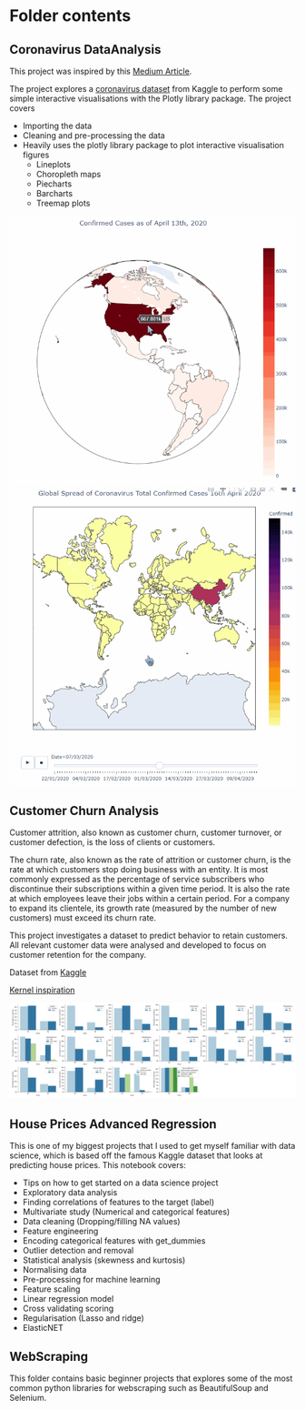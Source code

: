 # Folder contents

## Coronavirus DataAnalysis

This project was inspired by this [Medium Article](https://towardsdatascience.com/visualizing-the-coronavirus-pandemic-with-choropleth-maps-7f30fccaecf5).

The project explores a [coronavirus dataset](https://www.kaggle.com/sudalairajkumar/novel-corona-virus-2019-dataset) from Kaggle to perform some simple interactive visualisations with the Plotly library package. The project covers
* Importing the data
* Cleaning and pre-processing the data 
* Heavily uses the plotly library package to plot interactive visualisation figures
	* Lineplots
	* Choropleth maps
	* Piecharts
	* Barcharts 
	* Treemap plots

![](Graphics/coronavirus_3d_map.gif)
![](Graphics/coronavirus_animated_map.gif)

## Customer Churn Analysis

Customer attrition, also known as customer churn, customer turnover, or customer defection, is the loss of clients or customers.

The churn rate, also known as the rate of attrition or customer churn, is the rate at which customers stop doing business with an entity. It is most commonly expressed as the percentage of service subscribers who discontinue their subscriptions within a given time period. It is also the rate at which employees leave their jobs within a certain period. For a company to expand its clientele, its growth rate (measured by the number of new customers) must exceed its churn rate.

This project investigates a dataset to predict behavior to retain customers. All relevant customer data were analysed and developed to focus on customer retention for the company.

Dataset from [Kaggle](https://www.kaggle.com/blastchar/telco-customer-churn)

[Kernel inspiration](https://www.kaggle.com/pavanraj159/telecom-customer-churn-prediction)

![](Graphics/customer_churn_analysis.png)

## House Prices Advanced Regression

This is one of my biggest projects that I used to get myself familiar with data science, which is based off the famous Kaggle dataset that looks at predicting house prices. This notebook covers:

* Tips on how to get started on a data science project
* Exploratory data analysis
* Finding correlations of features to the target (label)
* Multivariate study (Numerical and categorical features)
* Data cleaning (Dropping/filling NA values)
* Feature engineering
* Encoding categorical features with get_dummies
* Outlier detection and removal
* Statistical analysis (skewness and kurtosis)
* Normalising data
* Pre-processing for machine learning
* Feature scaling
* Linear regression model
* Cross validating scoring
* Regularisation (Lasso and ridge)
* ElasticNET

## WebScraping

This folder contains basic beginner projects that explores some of the most common python libraries for webscraping such as BeautifulSoup and Selenium.



